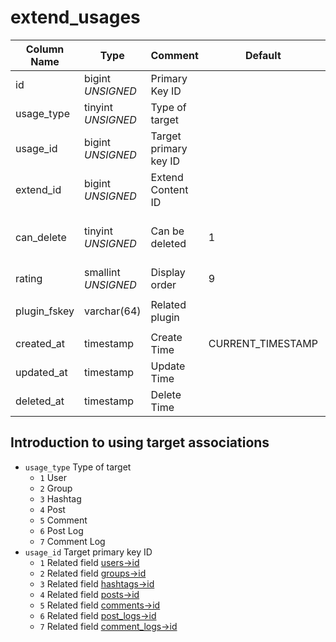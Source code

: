 # extend_usages

| Column Name | Type | Comment | Default | Null | Remark |
| --- | --- | --- | --- | --- | --- |
| id | bigint *UNSIGNED* | Primary Key ID | | NO | Auto Increment |
| usage_type | tinyint *UNSIGNED* | Type of target |  | NO |  |
| usage_id | bigint *UNSIGNED* | Target primary key ID |  | NO |  |
| extend_id | bigint *UNSIGNED* | Extend Content ID |  | NO | Related field `extends->id` |
| can_delete | tinyint *UNSIGNED* | Can be deleted | 1 | NO | 0. No / 1. Yes<br>Editor: User has the right to delete |
| rating | smallint *UNSIGNED* | Display order | 9 | NO | Ascending order |
| plugin_fskey | varchar(64) | Related plugin |  | NO | Related field `extends->plugin_fskey` |
| created_at | timestamp | Create Time | CURRENT_TIMESTAMP | NO |  |
| updated_at | timestamp | Update Time |  | YES |  |
| deleted_at | timestamp | Delete Time |  | YES |  |

## Introduction to using target associations

- `usage_type` Type of target
    - `1` User
    - `2` Group
    - `3` Hashtag
    - `4` Post
    - `5` Comment
    - `6` Post Log
    - `7` Comment Log
- `usage_id` Target primary key ID
    - `1` Related field [users->id](../users/users.md)
    - `2` Related field [groups->id](../contents/groups.md)
    - `3` Related field [hashtags->id](../contents/hashtags.md)
    - `4` Related field [posts->id](../contents/posts.md)
    - `5` Related field [comments->id](../contents/comments.md)
    - `6` Related field [post_logs->id](../contents/post-logs.md)
    - `7` Related field [comment_logs->id](../contents/comment-logs.md)
